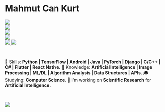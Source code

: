 # Mahmut Can Kurt

<p align="left">
  
   <a href="https://mahmutcankurt.github.io">
    <img src="https://img.shields.io/badge/My%20Personal-Website-yellowgreen" />
  </a>
  
  <br>
  <a href="mailto:is.mahmutcankurt@gmail.com">
    <img src="https://img.shields.io/badge/My%20Personal-Mail-red" />
  </a>
      
  <br>
  
  <a href="https://www.linkedin.com/in/mahmutcankurt">
    <img src="https://img.shields.io/badge/My%20Personal-LinkedIn-blue" />
  </a>
  
  <br>
  
  <img src="https://komarev.com/ghpvc/?username=mahmutcankurt" />
  <br>
  
  <a href="https://github.com/mahmutcankurt/?tab=follow">
    <img src="https://img.shields.io/github/followers/mahmutcankurt?label=GitHub&style=social" />
  </a>
  
  
  <a href="https://twitter.com/mahmutexe">
    <img src="https://img.shields.io/twitter/follow/mahmutexe?label=Twitter&style=social" />
  </a>
  
</p>

<br>

:rocket: Skills: <strong>Python | TensorFlow | Android | Java | PyTorch | Django | C/C++ | C# | Flutter | React Native.</strong>
:brain: Knowledge: <strong>Artificial Intelligence | Image Processing | ML/DL | Algorithm Analysis | Data Structures | APIs.</strong>
:mortar_board: Studying: <strong>Computer Science</strong>.
:briefcase: I'm working on <strong>Scientific Research</strong> for <strong>Artificial Intelligence.</strong>

<br>

<img
  src="https://github-readme-stats.vercel.app/api?username=mahmutcankurt&show_icons=true&theme=tokyonight"
/>
